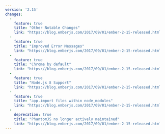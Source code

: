 ```yaml
---
version: '2.15'
changes:
  - 
    feature: true
    title: "Other Notable Changes"
    link: "https://blog.emberjs.com/2017/09/01/ember-2-15-released.html"
  - 
    feature: true
    title: "Improved Error Messages"
    link: "https://blog.emberjs.com/2017/09/01/ember-2-15-released.html"
  - 
    feature: true
    title: "Chrome by default"
    link: "https://blog.emberjs.com/2017/09/01/ember-2-15-released.html"
  - 
    feature: true
    title: "Node.js 8 Support"
    link: "https://blog.emberjs.com/2017/09/01/ember-2-15-released.html"
  - 
    feature: true
    title: "app.import files within node_modules"
    link: "https://blog.emberjs.com/2017/09/01/ember-2-15-released.html"
  - 
    deprecation: true
    title: "PhantomJS no longer actively maintained"
    link: "https://blog.emberjs.com/2017/09/01/ember-2-15-released.html"
---
```

